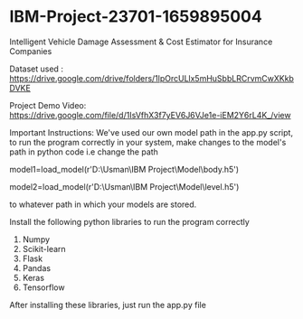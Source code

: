 # IBM-Project-23701-1659895004
Intelligent Vehicle Damage Assessment &amp; Cost Estimator for Insurance Companies

Dataset used : https://drive.google.com/drive/folders/1lpOrcULlx5mHuSbbLRCrvmCwXKkbDVKE

Project Demo Video: https://drive.google.com/file/d/1IsVfhX3f7yEV6J6VJe1e-iEM2Y6rL4K_/view

Important Instructions: We've used our own model path in the app.py script, to run the program correctly in your system, make changes to the model's path in python code 
 i.e change the path 
 
 model1=load_model(r'D:\Usman\IBM Project\Model\body.h5')
 
 model2=load_model(r'D:\Usman\IBM Project\Model\level.h5') 
 
 to whatever path in which your models are stored.
 
Install the following python libraries to run the program correctly
1. Numpy
2. Scikit-learn
3. Flask
4. Pandas
5. Keras
6. Tensorflow

After installing these libraries, just run the app.py file

